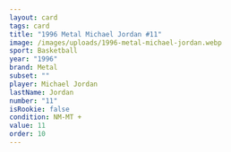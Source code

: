 ```yaml
---
layout: card
tags: card
title: "1996 Metal Michael Jordan #11"
image: /images/uploads/1996-metal-michael-jordan.webp
sport: Basketball
year: "1996"
brand: Metal
subset: ""
player: Michael Jordan
lastName: Jordan
number: "11"
isRookie: false
condition: NM-MT +
value: 11
order: 10
---
```

